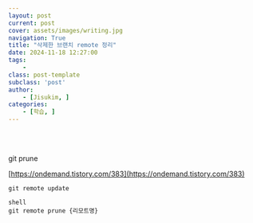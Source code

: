 ```yaml
---
layout: post
current: post
cover: assets/images/writing.jpg
navigation: True
title: "삭제한 브랜치 remote 정리"
date: 2024-11-18 12:27:00
tags:
    - 
class: post-template
subclass: 'post'
author: 
    - [Jisukim, ]
categories:
    - [학습, ]
---
```

<br><br>

git prune 


[https://ondemand.tistory.com/383](https://ondemand.tistory.com/383)




`git remote update`



```
shell
git remote prune {리모트명}

```


